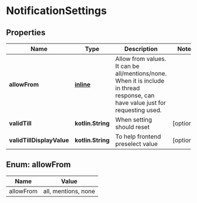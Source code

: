 
# NotificationSettings

## Properties
Name | Type | Description | Notes
------------ | ------------- | ------------- | -------------
**allowFrom** | [**inline**](#AllowFrom) | Allow from values. It can be all/mentions/none. When it is include in thread response, can have value just for requesting used. | 
**validTill** | **kotlin.String** | When setting should reset |  [optional]
**validTillDisplayValue** | **kotlin.String** | To help frontend preselect value |  [optional]


<a name="AllowFrom"></a>
## Enum: allowFrom
Name | Value
---- | -----
allowFrom | all, mentions, none



